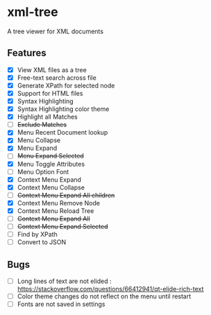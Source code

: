 # xml-tree
A tree viewer for XML documents

## Features
- [x] View XML files as a tree
- [x] Free-text search across file
- [x] Generate XPath for selected node
- [x] Support for HTML files
- [x] Syntax Highlighting
- [x] Syntax Highlighting color theme
- [x] Highlight all Matches
- [ ] ~~Exclude Matches~~  
- [x] Menu Recent Document lookup
- [x] Menu Collapse
- [x] Menu Expand
- [ ] ~~Menu Expand Selected~~
- [x] Menu Toggle Attributes
- [ ] Menu Option Font
- [x] Context Menu Expand
- [x] Context Menu Collapse
- [ ] ~~Context Menu Expand All children~~
- [x] Context Menu Remove Node
- [x] Context Menu Reload Tree
- [ ] ~~Context Menu Expand All~~
- [ ] ~~Context Menu Expand Selected~~
- [ ] Find by XPath
- [ ] Convert to JSON

## Bugs
- [ ] Long lines of text are not elided : https://stackoverflow.com/questions/66412941/qt-elide-rich-text
- [ ] Color theme changes do not reflect on the menu until restart
- [ ] Fonts are not saved in settings